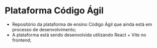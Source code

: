 # Plataforma Código Ágil

- Repositório da plataforma de ensino Código Ágil que ainda está em processo de desenvolvimento;
- A plataforma está sendo desenvolvida utilizando React + Vite no frontend;

